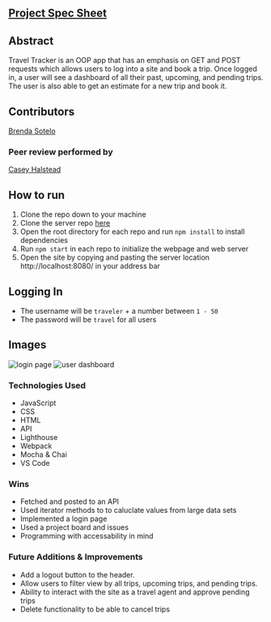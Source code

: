 ## [Project Spec Sheet](https://frontend.turing.edu/projects/travel-tracker.html)

## Abstract
Travel Tracker is an OOP app that has an emphasis on GET and POST requests which allows users to log into a site and book a trip. Once logged in, a user will see a dashboard of all their past, upcoming, and pending trips. The user is also able to get an estimate for a new trip and book it. 

## Contributors 
[Brenda Sotelo](https://github.com/BrendaSotel0)

### Peer review performed by 

[Casey Halstead](https://github.com/chalstead16)

## How to run
1. Clone the repo down to your machine
2. Clone the server repo [here](https://github.com/turingschool-examples/travel-tracker-api)
3. Open the root directory for each repo and run `npm install` to install dependencies
4. Run `npm start` in each repo to initialize the webpage and web server
5. Open the site by copying and pasting the server location http://localhost:8080/ in your address bar

## Logging In
- The username will be ``traveler`` + a number between ``1 - 50``
- The password will be ``travel`` for all users

## Images
![login page](https://user-images.githubusercontent.com/89258056/157337026-4c931c7e-d9e4-43cc-8548-77610279894d.png)
![user dashboard](https://user-images.githubusercontent.com/89258056/157337216-13ab63ef-f906-4c19-b524-1d0d62515ab5.png)

### Technologies Used
- JavaScript
- CSS
- HTML
- API
- Lighthouse
- Webpack
- Mocha & Chai
- VS Code

### Wins
- Fetched and posted to an API
- Used iterator methods to to caluclate values from large data sets
- Implemented a login page
- Used a project board and issues
- Programming with accessability in mind
### Future Additions & Improvements
- Add a logout button to the header.
- Allow users to filter view by all trips, upcoming trips, and pending trips.
- Ability to interact with the site as a travel agent and approve pending trips
- Delete functionality to be able to cancel trips